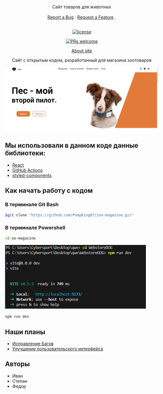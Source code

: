 <h1 align="center">
  <a href="https://github.com/dec0dOS/amazing-github-template">
  </a>
</h1>

<div align="center">
  Сайт товаров для животных
  <br />
  <br />
  <a href="https://github.com/PumpKing07/zoo-magazine/issues/new">Report a Bug</a>
  ·
  <a href="https://github.com/PumpKing07/zoo-magazine/pulls">Request a Feature</a>
  .
</div>

<div align="center">
<br />

[![license](https://img.shields.io/github/license/dec0dOS/amazing-github-template.svg?style=flat-square)](LICENSE)

[![PRs welcome](https://img.shields.io/badge/PRs-welcome-ff69b4.svg?style=flat-square)](https://github.com/dec0dOS/amazing-github-template/issues?q=is%3Aissue+is%3Aopen+label%3A%22help+wanted%22)

 [About site](#about)

Сайт с открытым кодом, разработанный для магазина зоотоваров

![Image alt](https://github.com/14xyegriz88/WebstoreDOG/blob/main/%D0%A1%D0%BD%D0%B8%D0%BC%D0%BE%D0%BA%20%D1%8D%D0%BA%D1%80%D0%B0%D0%BD%D0%B0%202024-06-14%20152550.png)

</div>

## Мы использовали в данном коде данные библиотеки:

- [React](https://github.com/reactjs/react.dev)
- [GitHub Actions](https://github.com/features/actions)
- [styled-components](https://github.com/styled-components/styled-components)

## Как начать работу с кодом


### В терминале Git Bash
```sh
$git clone "https://github.com/PumpKing07/zoo-magazine.git"
```
### В терминале Powershell
```sh
cd oo-magazine
```
![Image alt](https://github.com/14xyegriz88/WebstoreDOG/blob/main/image.png)
```sh
npm run dev 
```


## Наши планы
- [Исправление Багов](https://github.com/PumpKing07/zoo-magazine/issues)
- [Улучшение пользовательского интерфейса](https://github.com/PumpKing07/zoo-magazine/pulls)

## Авторы
- Иван
- Степан
- Федор
